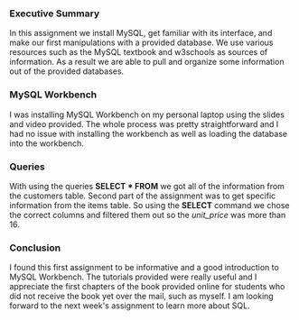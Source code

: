 <h3>Executive Summary</h3>

<p>In this assignment we install MySQL, get familiar with its interface, and make our first manipulations with a provided database. We use various resources such as the MySQL textbook and w3schools as sources of information. As a result we are able to pull and organize some information out of the provided databases.</p>

<h3>MySQL Workbench</h3>

<p>I was installing MySQL Workbench on my personal laptop using the slides and video provided. The whole process was pretty straightforward and I had no issue with installing the workbench as well as loading the database into the workbench.</p>

<h3>Queries</h3>

<p>With using the queries <b>SELECT * FROM</b> we got all of the information from the customers table. Second part of the assignment was to get specific information from the items table. So using the <b>SELECT</b> command we chose the correct columns and filtered them out so the <i>unit_price</i> was more than 16.</p>

<h3>Conclusion</h3>

<p>I found this first assignment to be informative and a good introduction to MySQL Workbench. The tutorials provided were really useful and I appreciate the first chapters of the book provided online for students who did not receive the book yet over the mail, such as myself. I am looking forward to the next week's assignment to learn more about SQL.</p>
